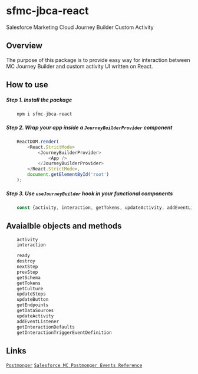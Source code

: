 sfmc-jbca-react
============

Salesforce Marketing Cloud Journey Builder Custom Activity 

## Overview ##

The purpose of this package is to provide easy way for interaction between MC Journey Builder and custom activity UI written on React. 

## How to use

##### Step 1. Install the package

```js
    npm i sfmc-jbca-react
```

##### Step 2. Wrap your app inside a `JourneyBuilderProvider` component

```js
    ReactDOM.render(
        <React.StrictMode>
            <JourneyBuilderProvider>
                <App />
            </JourneyBuilderProvider>
        </React.StrictMode>,
        document.getElementById('root')
    );
```

##### Step 3. Use `useJourneyBuilder` hook in your functional components

```js
    const {activity, interaction, getTokens, updateActivity, addEventListener} = useJourneyBuilder();
```

## Avaialble objects and methods

```js
    activity
    interaction
```

```js
    ready
    destroy
    nextStep
    prevStep
    getSchema
    getTokens
    getCulture
    updateSteps
    updateButton
    getEndpoints
    getDataSources
    updateActivity
    addEventListener
    getInteractionDefaults
    getInteractionTriggerEventDefinition
```

## Links

[`Postmonger`](https://github.com/kevinparkerson/postmonger)
[`Salesforce MC Postmonger Events Reference`](https://developer.salesforce.com/docs/atlas.en-us.noversion.mc-app-development.meta/mc-app-development/using-postmonger.htm)

